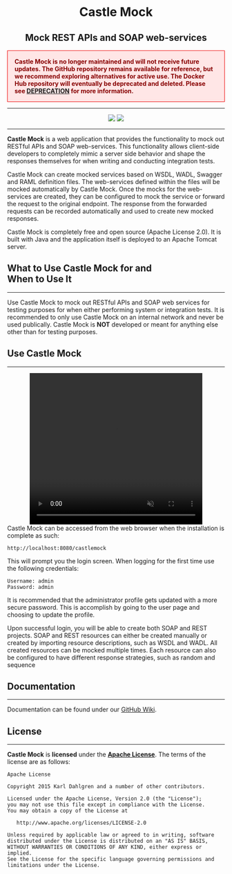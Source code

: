 <center><h1>Castle Mock</h1></center>
<center><h2>Mock REST APIs and SOAP web-services</h2></center>

<div style="border:1px solid #e00; padding:16px; background-color:#ffe6e6; color:#800; font-weight:bold;">
Castle Mock is no longer maintained and will not receive future updates.  
The GitHub repository remains available for reference, but we recommend exploring alternatives for active use. The Docker Hub repository will eventually be deprecated and deleted. 
Please see <a href="https://github.com/castlemock/castlemock/blob/master/DEPRECATION.md">DEPRECATION</a> for more information.
</div>

----

<div> 
<p align="center">
    <a href="LICENSE"><img src="https://img.shields.io/badge/license-Apache%202-blue.svg"></a>
    <img src="https://img.shields.io/badge/status-unmaintained-red">
</p>
</div>

----

**Castle Mock** is a web application that provides the functionality to mock out RESTful APIs and SOAP web-services. This functionality allows client-side developers to completely mimic a server side behavior and shape the responses themselves for when writing and conducting integration tests.

Castle Mock can create mocked services based on WSDL, WADL, Swagger and RAML definition files. The web-services defined within the files will be mocked automatically by Castle Mock. Once the mocks for the web-services are created, they can be configured to mock the service or forward the request to the original endpoint. The response from the forwarded requests can be recorded automatically and used to create new mocked responses.

Castle Mock is completely free and open source (Apache License 2.0). It is built with Java and the application itself is deployed to an Apache Tomcat server.

## What to Use Castle Mock for and<br/>When to Use It
----

Use Castle Mock to mock out RESTful APIs and SOAP web services for testing purposes for when either performing system or integration tests. It is recommended to only use Castle Mock on an internal network and never be used publically. Castle Mock is **NOT** developed or meant for anything else other than for testing purposes.


## Use Castle Mock
----
<div class="preview-video">
	<center>
		<video width="400" height="350" loop autoplay muted>
			<source src="assets/video/preview.m4v" type="video/mp4">
		</video>
	</center>
</div>
Castle Mock can be accessed from the web browser when the installation is complete as such:

	http://localhost:8080/castlemock

This will prompt you the login screen. When logging for the first time use the following credentials:
	
	Username: admin 
	Password: admin

It is recommended that the administrator profile gets updated with a more secure password. This is accomplish by going to the user page and choosing to update the profile.

Upon successful login, you will be able to create both SOAP and REST projects. SOAP and REST resources can either be created manually or created by importing resource descriptions, such as WSDL and WADL. All created resources can be mocked multiple times. Each resource can also be configured to have different response strategies, such as random and sequence

## Documentation
----

Documentation can be found under our [GitHub Wiki](https://github.com/castlemock/castlemock/wiki). 

## License
----

**Castle Mock** is **licensed** under the **[Apache License](https://github.com/castlemock/castlemock/blob/master/LICENSE)**. The terms of the license are as follows:

    Apache License

    Copyright 2015 Karl Dahlgren and a number of other contributors.

    Licensed under the Apache License, Version 2.0 (the "License");
    you may not use this file except in compliance with the License.
    You may obtain a copy of the License at

       http://www.apache.org/licenses/LICENSE-2.0

    Unless required by applicable law or agreed to in writing, software
    distributed under the License is distributed on an "AS IS" BASIS,
    WITHOUT WARRANTIES OR CONDITIONS OF ANY KIND, either express or implied.
    See the License for the specific language governing permissions and
    limitations under the License.
